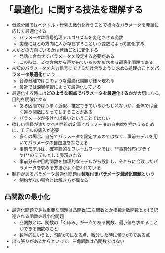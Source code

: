 
# 「最適化」に関する技法を理解する

- 音源分離ではベクトル・行列の微分を行うことで様々なパラメータを発話に応じて最適化する
  - パラメータは信号処理アルゴリズムを変化させる変数
  - 実際にはどの方向に人が存在するこという変数によって変化する
- 人がどの方向にいるかは発話ごとに変化する
  - 発話に合わせてパラメータを設定する必要がある
  - この時に、どの方向から声が来ているのかを求める最適化問題である
- 未知のパラメータを入力信号にできるだけ合うように求める処理のことを**パラメータ最適化**という
  - 音源分離ではこのような最適化問題が様々現れる
  - 最近では深層学習によって最適化している
- 最適化する時には**どのような観点でパラメータを最適化するか**が大切になる,目的を明確にする
  - ある区間ではうまく近似、推定できているかもしれないが、全体では全く違う関数になってしまうことがある
  - パラメータが多ければ良いということではない
- 欲しい信号が満たすべき性質の定義とパラメータの自由度を押さえるために、モデルの導入が必要
  - 多くの場合、自分でパラメータを設定するのではなく、事前モデルを用いてパラメータの自由度を押さえる
  - 事前モデルは、確率論的なフレームワークでは、**事前分布(プライヤ)**のモデルとして表現される
  - 事前分布や目的関数を物理的なモデルから設計し、それらに合致したパラメータを求める方法がよく使われている
- 制約があるパラメータ最適化問題は**制限付きパラメータ最適化問題**という
  - 制約がない場合とは解き方が異なる
## 凸関数の最小化
- 最適化問題で最も重要な問題は凸関数(二次関数とか指数対数関数とか)で記述される関数の最小化問題
  - 凸関数とは、関数の「くぼみ」が一点である関数、最小値を求めることができる関数のこと
  - 数学的にいうと、勾配が0になる点、微分した時に傾きが0である点
- 出っ張りがあるからといって、三角関数は凸関数ではない
- 
